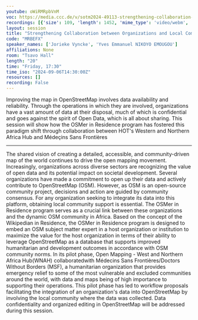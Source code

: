 ```yaml
---
youtube: oWiRMRpbVnM
voc: https://media.ccc.de/v/sotm2024-49113-strengthening-collaboration-between-organizations-and-local-communities-in-west-africa-through-the-osmer-in-residence-program
recordings: [{'size': 109, 'length': 1452, 'mime_type': 'video/webm', 'language': 'eng', 'filename': 'sotm2024-49113-eng-Strengthening_Collaboration_between_Organizations_and_Local_Communities_in_West_Africa_Through_the_OSMer_in_Residence_Program_webm-hd.webm', 'state': 'new', 'folder': 'webm-hd', 'high_quality': True, 'width': 1920, 'height': 1080, 'updated_at': '2024-11-12T20:10:47.082+01:00', 'recording_url': 'https://cdn.media.ccc.de/events/sotm/2024/webm-hd/sotm2024-49113-eng-Strengthening_Collaboration_between_Organizations_and_Local_Communities_in_West_Africa_Through_the_OSMer_in_Residence_Program_webm-hd.webm', 'url': 'https://api.media.ccc.de/public/recordings/81410', 'event_url': 'https://api.media.ccc.de/public/events/a355ff1c-57e5-5199-a88f-e2619e4eef55', 'conference_url': 'https://api.media.ccc.de/public/conferences/sotm2024'}, {'size': 57, 'length': 1452, 'mime_type': 'video/webm', 'language': 'eng', 'filename': 'sotm2024-49113-eng-Strengthening_Collaboration_between_Organizations_and_Local_Communities_in_West_Africa_Through_the_OSMer_in_Residence_Program_webm-sd.webm', 'state': 'new', 'folder': 'webm-sd', 'high_quality': False, 'width': 720, 'height': 576, 'updated_at': '2024-11-12T19:42:55.797+01:00', 'recording_url': 'https://cdn.media.ccc.de/events/sotm/2024/webm-sd/sotm2024-49113-eng-Strengthening_Collaboration_between_Organizations_and_Local_Communities_in_West_Africa_Through_the_OSMer_in_Residence_Program_webm-sd.webm', 'url': 'https://api.media.ccc.de/public/recordings/81406', 'event_url': 'https://api.media.ccc.de/public/events/a355ff1c-57e5-5199-a88f-e2619e4eef55', 'conference_url': 'https://api.media.ccc.de/public/conferences/sotm2024'}, {'size': 22, 'length': 1452, 'mime_type': 'audio/mpeg', 'language': 'eng', 'filename': 'sotm2024-49113-eng-Strengthening_Collaboration_between_Organizations_and_Local_Communities_in_West_Africa_Through_the_OSMer_in_Residence_Program_mp3.mp3', 'state': 'new', 'folder': 'mp3', 'high_quality': False, 'width': 0, 'height': 0, 'updated_at': '2024-11-12T19:32:33.266+01:00', 'recording_url': 'https://cdn.media.ccc.de/events/sotm/2024/mp3/sotm2024-49113-eng-Strengthening_Collaboration_between_Organizations_and_Local_Communities_in_West_Africa_Through_the_OSMer_in_Residence_Program_mp3.mp3', 'url': 'https://api.media.ccc.de/public/recordings/81403', 'event_url': 'https://api.media.ccc.de/public/events/a355ff1c-57e5-5199-a88f-e2619e4eef55', 'conference_url': 'https://api.media.ccc.de/public/conferences/sotm2024'}, {'size': 36, 'length': 1452, 'mime_type': 'video/mp4', 'language': 'eng', 'filename': 'sotm2024-49113-eng-Strengthening_Collaboration_between_Organizations_and_Local_Communities_in_West_Africa_Through_the_OSMer_in_Residence_Program_sd.mp4', 'state': 'new', 'folder': 'h264-sd', 'high_quality': False, 'width': 720, 'height': 576, 'updated_at': '2024-11-12T19:32:03.198+01:00', 'recording_url': 'https://cdn.media.ccc.de/events/sotm/2024/h264-sd/sotm2024-49113-eng-Strengthening_Collaboration_between_Organizations_and_Local_Communities_in_West_Africa_Through_the_OSMer_in_Residence_Program_sd.mp4', 'url': 'https://api.media.ccc.de/public/recordings/81402', 'event_url': 'https://api.media.ccc.de/public/events/a355ff1c-57e5-5199-a88f-e2619e4eef55', 'conference_url': 'https://api.media.ccc.de/public/conferences/sotm2024'}, {'size': 83, 'length': 1452, 'mime_type': 'video/mp4', 'language': 'eng', 'filename': 'sotm2024-49113-eng-Strengthening_Collaboration_between_Organizations_and_Local_Communities_in_West_Africa_Through_the_OSMer_in_Residence_Program_hd.mp4', 'state': 'new', 'folder': 'h264-hd', 'high_quality': True, 'width': 1920, 'height': 1080, 'updated_at': '2024-11-12T19:26:19.065+01:00', 'recording_url': 'https://cdn.media.ccc.de/events/sotm/2024/h264-hd/sotm2024-49113-eng-Strengthening_Collaboration_between_Organizations_and_Local_Communities_in_West_Africa_Through_the_OSMer_in_Residence_Program_hd.mp4', 'url': 'https://api.media.ccc.de/public/recordings/81399', 'event_url': 'https://api.media.ccc.de/public/events/a355ff1c-57e5-5199-a88f-e2619e4eef55', 'conference_url': 'https://api.media.ccc.de/public/conferences/sotm2024'}]
layout: session
title: "Strengthening Collaboration between Organizations and Local Communities in West Africa Through the OSMer in Residence Program"
code: "MRBEFX"
speaker_names: ['Jorieke Vyncke', 'Yves Emmanuel NIKOYO EMOUGOU']
affiliations: None
room: "Tsavo Hall"
length: "20"
time: "Friday, 17:30"
time_iso: "2024-09-06T14:30:00Z"
resources: []
recording: False
---
```


Improving the map in OpenStreetMap involves data availability and reliability. Through the operations in which they are involved, organizations have a vast amount of data at their disposal, much of which is confidential and goes against the spirit of Open Data, which is all about sharing.  This session will show how the OSMer in Residence program has fostered this paradigm shift through collaboration between HOT's Western and Northern Africa Hub and Médeçins Sans Frontières

<hr>

The shared vision of creating a detailed, accessible, and community-driven map of the world continues to drive the open mapping movement. Increasingly, organizations across diverse sectors are recognizing the value of open data and its potential impact on societal development.
Several organizations have made a commitment to open up their data and actively contribute to OpenStreetMap (OSM). However, as OSM is an open-source community project, decisions and action are guided by community consensus. For any organization seeking to integrate its data into this platform, obtaining local community support is essential.
The OSMer in Residence program serves as a crucial link between these organizations and the dynamic OSM community in Africa. Based on the concept of the Wikipedian in Residence, the OSMer in Residence program is designed to embed an OSM subject matter expert in a host organization or institution to maximize the value for the host organization in terms of their ability to leverage OpenStreetMap as a database that supports improved humanitarian and development outcomes in accordance with OSM community norms.
In its pilot phase, Open Mapping - West and Northern Africa Hub(WNAH) collaboratedwith Médecins Sans Frontières/Doctors Without Borders (MSF), a humanitarian organization that provides emergency relief to some of the most vulnerable and excluded communities around the world, with data and maps being of high importance to supporting their operations. This pilot phase has led to workflow proposals facilitating the integration of an organization's data into OpenStreetMap by involving the local community where the data was collected. Data confidentiality and organized editing in OpenStreetMap will be addressed during this session.

